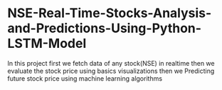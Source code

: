 # NSE-Real-Time-Stocks-Analysis-and-Predictions-Using-Python-LSTM-Model
In this project first we  fetch data of any stock(NSE) in realtime then we  evaluate the stock price using basics visualizations  then we Predicting future stock price using machine learning algorithms 
